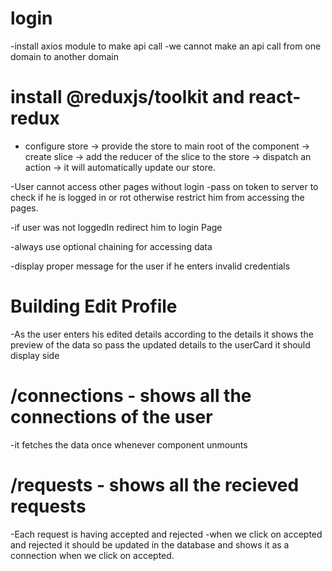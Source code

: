 # login

-install axios module to make api call
-we cannot make an api call from one domain to another domain
# install @reduxjs/toolkit and react-redux

- configure store -> provide the store to main root of the component -> create slice -> add the reducer of the slice to the store -> dispatch an action -> it will automatically update our store.


-User cannot access other pages without login
-pass on token to server to check if he is logged in or rot otherwise restrict him from accessing the pages.

-if user was not loggedIn redirect him to login Page
 
 -always use optional chaining for accessing data

 -display proper message for the user if he enters invalid credentials


# Building Edit Profile

-As the user enters his edited details according to the details it shows the preview of the data so pass the updated details to the userCard it should display side

# /connections - shows all the connections of the user
-it fetches the data once whenever component unmounts

# /requests - shows all the recieved requests

-Each request is having accepted and rejected
-when we click on accepted and rejected it should be updated in the database and shows it as a 
connection when we click on accepted.

